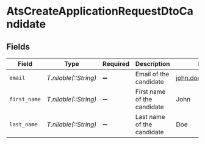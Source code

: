 # AtsCreateApplicationRequestDtoCandidate


## Fields

| Field                       | Type                        | Required                    | Description                 | Example                     |
| --------------------------- | --------------------------- | --------------------------- | --------------------------- | --------------------------- |
| `email`                     | *T.nilable(::String)*       | :heavy_minus_sign:          | Email of the candidate      | john.doe@example.com        |
| `first_name`                | *T.nilable(::String)*       | :heavy_minus_sign:          | First name of the candidate | John                        |
| `last_name`                 | *T.nilable(::String)*       | :heavy_minus_sign:          | Last name of the candidate  | Doe                         |